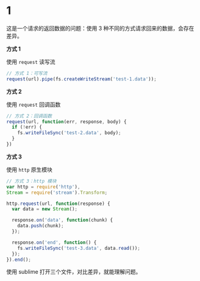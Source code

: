 # 1

这是一个请求的返回数据的问题：使用 3 种不同的方式请求回来的数据，会存在差异。

**方式 1**

使用 `request` 读写流

```javascript
// 方式 1：可写流
request(url).pipe(fs.createWriteStream('test-1.data'));
```

**方式 2**

使用 `request` 回调函数

```javascript
// 方式 2：回调函数
request(url, function(err, response, body) {
  if (!err) {
    fs.writeFileSync('test-2.data', body);
  }
})
```

**方式 3**

使用 `http` 原生模块

```javascript
// 方式 3：http 模块
var http = require('http'),
Stream = require('stream').Transform;

http.request(url, function(response) {
  var data = new Stream();

  response.on('data', function(chunk) {
    data.push(chunk);
  });

  response.on('end', function() {
    fs.writeFileSync('test-3.data', data.read());
  });
}).end();
```

使用 sublime 打开三个文件，对比差异，就能理解问题。
